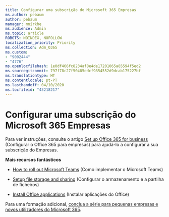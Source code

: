 ```yaml
---
title: Configurar uma subscrição do Microsoft 365 Empresas
ms.author: pebaum
author: pebaum
manager: mnirkhe
ms.audience: Admin
ms.topic: article
ROBOTS: NOINDEX, NOFOLLOW
localization_priority: Priority
ms.collection: Adm_O365
ms.custom:
- "9002444"
- "4776"
ms.openlocfilehash: 1e0df466fc8234af8e4de17201065a85594f5ed2
ms.sourcegitcommit: 797f78c27f50485edcf9854552d9dcab175227bf
ms.translationtype: HT
ms.contentlocale: pt-PT
ms.lasthandoff: 04/10/2020
ms.locfileid: "43218217"
---
```

# <a name="set-up-a-microsoft-365-business-subscription"></a>Configurar uma subscrição do Microsoft 365 Empresas

Para ver instruções, consulte o artigo [Set up Office 365 for business](https://docs.microsoft.com/microsoft-365/admin/setup/setup?view=o365-worldwide) (Configurar o Office 365 para empresas) para ajudá-lo a configurar a sua subscrição do Empresas. 

**Mais recursos fantásticos**

- [How to roll out Microsoft Teams](https://docs.microsoft.com/microsoftteams/how-to-roll-out-teams?toc=%2Foffice365%2Fadmin%2Ftoc.json&bc=%2Foffice365%2Fadmin%2Fbreadcrumb%2Ftoc.json&view=o365-worldwide) (Como implementar o Microsoft Teams)

- [Setup file storage and sharing](https://docs.microsoft.com/microsoft-365/admin/setup/set-up-file-storage-and-sharing?view=o365-worldwide) (Configurar o armazenamento e a partilha de ficheiros)

- [Install Office applications](https://docs.microsoft.com/microsoft-365/admin/setup/install-applications?view=o365-worldwide) (Instalar aplicações do Office)

Para uma formação adicional, [conclua a série para pequenas empresas e novos utilizadores do Microsoft 365](https://support.office.com/article/set-up-your-small-business-6ab4bbcd-79cf-4000-a0bd-d42ce4d12816?ui=en-US&rs=en-US&ad=US).
